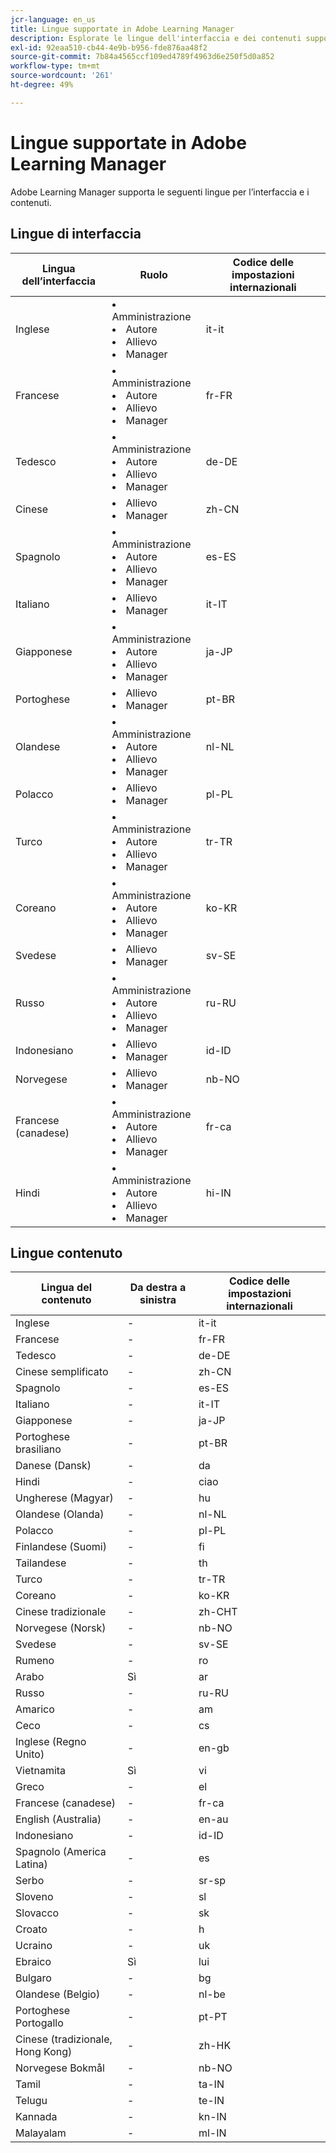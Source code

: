 ```yaml
---
jcr-language: en_us
title: Lingue supportate in Adobe Learning Manager
description: Esplorate le lingue dell'interfaccia e dei contenuti supportate in Adobe Learning Manager (ALM)
exl-id: 92eaa510-cb44-4e9b-b956-fde876aa48f2
source-git-commit: 7b84a4565ccf109ed4789f4963d6e250f5d0a852
workflow-type: tm+mt
source-wordcount: '261'
ht-degree: 49%

---
```


# Lingue supportate in Adobe Learning Manager

Adobe Learning Manager supporta le seguenti lingue per l’interfaccia e i contenuti.

## Lingue di interfaccia

| Lingua dell’interfaccia | Ruolo | Codice delle impostazioni internazionali |
|---|---|---|
| Inglese | <li>Amministrazione</li><li>Autore</li><li>Allievo</li><li>Manager</li> | it-it |
| Francese | <li>Amministrazione</li><li>Autore</li><li>Allievo</li><li>Manager</li> | fr-FR |
| Tedesco | <li>Amministrazione</li><li>Autore</li><li>Allievo</li><li>Manager</li> | de-DE |
| Cinese | <li>Allievo</li><li>Manager</li> | zh-CN |
| Spagnolo | <li>Amministrazione</li><li>Autore</li><li>Allievo</li><li>Manager</li> | es-ES |
| Italiano | <li>Allievo</li><li>Manager</li> | it-IT |
| Giapponese | <li>Amministrazione</li><li>Autore</li><li>Allievo</li><li>Manager</li> | ja-JP |
| Portoghese | <li>Allievo</li><li>Manager</li> | pt-BR |
| Olandese | <li>Amministrazione</li><li>Autore</li><li>Allievo</li><li>Manager</li> | nl-NL |
| Polacco | <li>Allievo</li><li>Manager</li> | pl-PL |
| Turco | <li>Amministrazione</li><li>Autore</li><li>Allievo</li><li>Manager</li> | tr-TR |
| Coreano | <li>Amministrazione</li><li>Autore</li><li>Allievo</li><li>Manager</li> | ko-KR |
| Svedese | <li>Allievo</li><li>Manager</li> | sv-SE |
| Russo | <li>Amministrazione</li><li>Autore</li><li>Allievo</li><li>Manager</li> | ru-RU |
| Indonesiano | <li>Allievo</li><li>Manager</li> | id-ID |
| Norvegese | <li>Allievo</li><li>Manager</li> | nb-NO |
| Francese (canadese) | <li>Amministrazione</li><li>Autore</li><li>Allievo</li><li>Manager</li> | fr-ca |
| Hindi | <li>Amministrazione</li><li>Autore</li><li>Allievo</li><li>Manager</li> | hi-IN |

## Lingue contenuto

| Lingua del contenuto | Da destra a sinistra | Codice delle impostazioni internazionali |
|---|---|---|
| Inglese | - | it-it |
| Francese | - | fr-FR |
| Tedesco | - | de-DE |
| Cinese semplificato | - | zh-CN |
| Spagnolo | - | es-ES |
| Italiano | - | it-IT |
| Giapponese | - | ja-JP |
| Portoghese brasiliano | - | pt-BR |
| Danese (Dansk) | - | da |
| Hindi | - | ciao |
| Ungherese (Magyar) | - | hu |
| Olandese (Olanda) | - | nl-NL |
| Polacco | - | pl-PL |
| Finlandese (Suomi) | - | fi |
| Tailandese | - | th |
| Turco | - | tr-TR |
| Coreano | - | ko-KR |
| Cinese tradizionale | - | zh-CHT |
| Norvegese (Norsk) | - | nb-NO |
| Svedese | - | sv-SE |
| Rumeno | - | ro |
| Arabo | Sì | ar |
| Russo | - | ru-RU |
| Amarico | - | am |
| Ceco | - | cs |
| Inglese (Regno Unito) | - | en-gb |
| Vietnamita | Sì | vi |
| Greco | - | el |
| Francese (canadese) | - | fr-ca |
| English (Australia) | - | en-au |
| Indonesiano | - | id-ID |
| Spagnolo (America Latina) | - | es |
| Serbo | - | sr-sp |
| Sloveno | - | sl |
| Slovacco | - | sk |
| Croato | - | h |
| Ucraino | - | uk |
| Ebraico | Sì | lui |
| Bulgaro | - | bg |
| Olandese (Belgio) | - | nl-be |
| Portoghese Portogallo | - | pt-PT |
| Cinese (tradizionale, Hong Kong) | - | zh-HK |
| Norvegese Bokmål | - | nb-NO |
| Tamil | - | ta-IN |
| Telugu | - | te-IN |
| Kannada | - | kn-IN |
| Malayalam | - | ml-IN |

